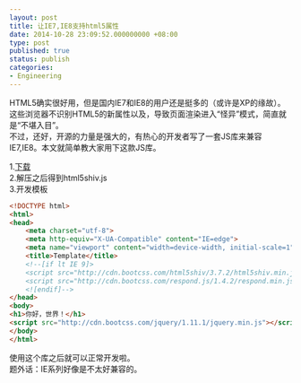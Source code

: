 ```yaml
---
layout: post
title: 让IE7,IE8支持html5属性
date: 2014-10-28 23:09:52.000000000 +08:00
type: post
published: true
status: publish
categories:
- Engineering
---
```

HTML5确实很好用，但是国内IE7和IE8的用户还是挺多的（或许是XP的缘故）。这些浏览器不识别HTML5的新属性以及<!doctype html>，导致页面渲染进入“怪异”模式，简直就是“不堪入目”。   
不过，还好，开源的力量是强大的，有热心的开发者写了一套JS库来兼容IE7,IE8。本文就简单教大家用下这款JS库。

1.[下载](https://og5r5kasb.qnssl.com/wp-content/uploads/2014/10/data.zip)   
2.解压之后得到html5shiv.js   
3.开发模板

```html
<!DOCTYPE html>
<html>
<head>
    <meta charset="utf-8">
    <meta http-equiv="X-UA-Compatible" content="IE=edge">
    <meta name="viewport" content="width=device-width, initial-scale=1">
    <title>Template</title>
    <!--[if lt IE 9]>
    <script src="http://cdn.bootcss.com/html5shiv/3.7.2/html5shiv.min.js"></script>
    <script src="http://cdn.bootcss.com/respond.js/1.4.2/respond.min.js"></script>
    <![endif]-->
</head>
<body>
<h1>你好，世界！</h1>
<script src="http://cdn.bootcss.com/jquery/1.11.1/jquery.min.js"></script>
</body>
</html>
```
使用这个库之后就可以正常开发啦。   
题外话：IE系列好像是不太好兼容的。